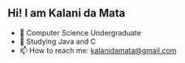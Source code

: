 ## Hi! I am Kalani da Mata

- 🔭 Computer Science Undergraduate
- 🌱 Studying Java and C
- 📫 How to reach me: kalanidamata@gmail.com
  
